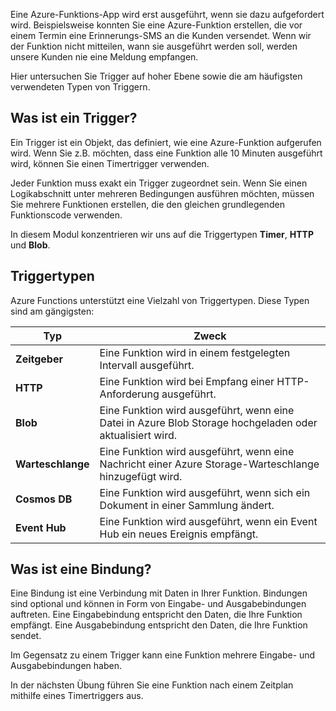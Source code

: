 Eine Azure-Funktions-App wird erst ausgeführt, wenn sie dazu aufgefordert wird. Beispielsweise konnten Sie eine Azure-Funktion erstellen, die vor einem Termin eine Erinnerungs-SMS an die Kunden versendet. Wenn wir der Funktion nicht mitteilen, wann sie ausgeführt werden soll, werden unsere Kunden nie eine Meldung empfangen. 

Hier untersuchen Sie Trigger auf hoher Ebene sowie die am häufigsten verwendeten Typen von Triggern.

## <a name="what-is-a-trigger"></a>Was ist ein Trigger?

Ein Trigger ist ein Objekt, das definiert, wie eine Azure-Funktion aufgerufen wird. Wenn Sie z.B. möchten, dass eine Funktion alle 10 Minuten ausgeführt wird, können Sie einen Timertrigger verwenden.

Jeder Funktion muss exakt ein Trigger zugeordnet sein. Wenn Sie einen Logikabschnitt unter mehreren Bedingungen ausführen möchten, müssen Sie mehrere Funktionen erstellen, die den gleichen grundlegenden Funktionscode verwenden.

In diesem Modul konzentrieren wir uns auf die Triggertypen **Timer**, **HTTP** und **Blob**.

## <a name="types-of-triggers"></a>Triggertypen

Azure Functions unterstützt eine Vielzahl von Triggertypen. Diese Typen sind am gängigsten:

| Typ | Zweck |
| --- | --- |
| **Zeitgeber** | Eine Funktion wird in einem festgelegten Intervall ausgeführt. |
| **HTTP** | Eine Funktion wird bei Empfang einer HTTP-Anforderung ausgeführt. |
| **Blob** | Eine Funktion wird ausgeführt, wenn eine Datei in Azure Blob Storage hochgeladen oder aktualisiert wird. |
| **Warteschlange** | Eine Funktion wird ausgeführt, wenn eine Nachricht einer Azure Storage-Warteschlange hinzugefügt wird. |
| **Cosmos DB** | Eine Funktion wird ausgeführt, wenn sich ein Dokument in einer Sammlung ändert. |
| **Event Hub** | Eine Funktion wird ausgeführt, wenn ein Event Hub ein neues Ereignis empfängt. |

## <a name="what-is-a-binding"></a>Was ist eine Bindung?

Eine Bindung ist eine Verbindung mit Daten in Ihrer Funktion. Bindungen sind optional und können in Form von Eingabe- und Ausgabebindungen auftreten. Eine Eingabebindung entspricht den Daten, die Ihre Funktion empfängt. Eine Ausgabebindung entspricht den Daten, die Ihre Funktion sendet.

Im Gegensatz zu einem Trigger kann eine Funktion mehrere Eingabe- und Ausgabebindungen haben.

In der nächsten Übung führen Sie eine Funktion nach einem Zeitplan mithilfe eines Timertriggers aus.